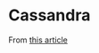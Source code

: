 # Cassandra

From [this article](https://medium.com/@kayvan.sol2/deploying-apache-cassandra-cluster-3-nodes-with-docker-compose-3634ef8345e8)